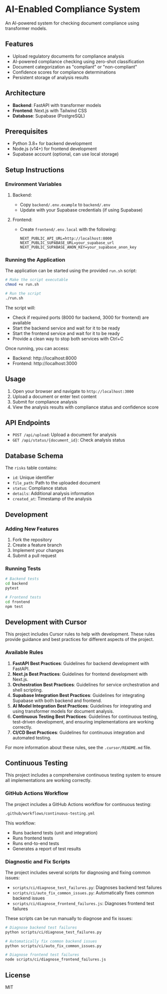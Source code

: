 # AI-Enabled Compliance System

An AI-powered system for checking document compliance using transformer models.

## Features

- Upload regulatory documents for compliance analysis
- AI-powered compliance checking using zero-shot classification
- Document categorization as "compliant" or "non-compliant"
- Confidence scores for compliance determinations
- Persistent storage of analysis results

## Architecture

- **Backend**: FastAPI with transformer models
- **Frontend**: Next.js with Tailwind CSS
- **Database**: Supabase (PostgreSQL)

## Prerequisites

- Python 3.8+ for backend development
- Node.js (v14+) for frontend development
- Supabase account (optional, can use local storage)

## Setup Instructions

### Environment Variables

1. Backend:
   - Copy `backend/.env.example` to `backend/.env`
   - Update with your Supabase credentials (if using Supabase)

2. Frontend:
   - Create `frontend/.env.local` with the following:
     ```
     NEXT_PUBLIC_API_URL=http://localhost:8000
     NEXT_PUBLIC_SUPABASE_URL=your_supabase_url
     NEXT_PUBLIC_SUPABASE_ANON_KEY=your_supabase_anon_key
     ```

### Running the Application

The application can be started using the provided `run.sh` script:

```bash
# Make the script executable
chmod +x run.sh

# Run the script
./run.sh
```

The script will:
- Check if required ports (8000 for backend, 3000 for frontend) are available
- Start the backend service and wait for it to be ready
- Start the frontend service and wait for it to be ready
- Provide a clean way to stop both services with Ctrl+C

Once running, you can access:
- Backend: http://localhost:8000
- Frontend: http://localhost:3000

## Usage

1. Open your browser and navigate to `http://localhost:3000`
2. Upload a document or enter text content
3. Submit for compliance analysis
4. View the analysis results with compliance status and confidence score

## API Endpoints

- `POST /api/upload`: Upload a document for analysis
- `GET /api/status/{document_id}`: Check analysis status

## Database Schema

The `risks` table contains:
- `id`: Unique identifier
- `file_path`: Path to the uploaded document
- `status`: Compliance status
- `details`: Additional analysis information
- `created_at`: Timestamp of the analysis

## Development

### Adding New Features

1. Fork the repository
2. Create a feature branch
3. Implement your changes
4. Submit a pull request

### Running Tests

```bash
# Backend tests
cd backend
pytest

# Frontend tests
cd frontend
npm test
```

## Development with Cursor

This project includes Cursor rules to help with development. These rules provide guidance and best practices for different aspects of the project.

### Available Rules

1. **FastAPI Best Practices**: Guidelines for backend development with FastAPI.
2. **Next.js Best Practices**: Guidelines for frontend development with Next.js.
3. **Orchestration Best Practices**: Guidelines for service orchestration and shell scripting.
4. **Supabase Integration Best Practices**: Guidelines for integrating Supabase with both backend and frontend.
5. **AI Model Integration Best Practices**: Guidelines for integrating and using transformer models for document analysis.
6. **Continuous Testing Best Practices**: Guidelines for continuous testing, test-driven development, and ensuring implementations are working correctly.
7. **CI/CD Best Practices**: Guidelines for continuous integration and automated testing.

For more information about these rules, see the `.cursor/README.md` file.

## Continuous Testing

This project includes a comprehensive continuous testing system to ensure all implementations are working correctly.

### GitHub Actions Workflow

The project includes a GitHub Actions workflow for continuous testing:

```bash
.github/workflows/continuous-testing.yml
```

This workflow:
- Runs backend tests (unit and integration)
- Runs frontend tests
- Runs end-to-end tests
- Generates a report of test results

### Diagnostic and Fix Scripts

The project includes several scripts for diagnosing and fixing common issues:

- `scripts/ci/diagnose_test_failures.py`: Diagnoses backend test failures
- `scripts/ci/auto_fix_common_issues.py`: Automatically fixes common backend issues
- `scripts/ci/diagnose_frontend_failures.js`: Diagnoses frontend test failures

These scripts can be run manually to diagnose and fix issues:

```bash
# Diagnose backend test failures
python scripts/ci/diagnose_test_failures.py

# Automatically fix common backend issues
python scripts/ci/auto_fix_common_issues.py

# Diagnose frontend test failures
node scripts/ci/diagnose_frontend_failures.js
```

## License

MIT 